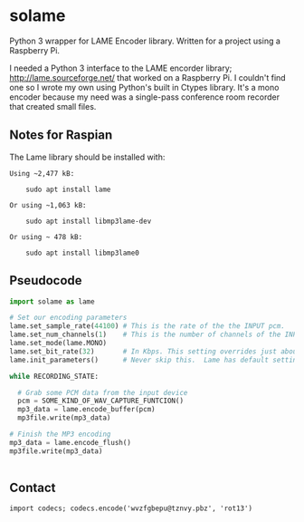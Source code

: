 # solame

Python 3 wrapper for LAME Encoder library.  Written for a project using a Raspberry Pi.

I needed a Python 3 interface to the LAME encorder library; http://lame.sourceforge.net/ that worked on a Raspberry Pi.  I couldn't find one so I wrote my own using Python's built in Ctypes library.  It's a mono encoder because my need was a single-pass conference room recorder that created small files.

## Notes for Raspian

The Lame library should be installed with: 

    Using ~2,477 kB:

        sudo apt install lame 
        
    Or using ~1,063 kB:

        sudo apt install libmp3lame-dev

    Or using ~ 478 kB:

        sudo apt install libmp3lame0


## Pseudocode 

```Python
import solame as lame

# Set our encoding parameters
lame.set_sample_rate(44100) # This is the rate of the the INPUT pcm.
lame.set_num_channels(1)    # This is the number of channels of the INPUT pcm data.
lame.set_mode(lame.MONO)
lame.set_bit_rate(32)       # In Kbps. This setting overrides just about all others in LAME.  
lame.init_parameters()      # Never skip this.  Lame has default settings but this call is still mandatory.

while RECORDING_STATE:

  # Grab some PCM data from the input device
  pcm = SOME_KIND_OF_WAV_CAPTURE_FUNTCION()
  mp3_data = lame.encode_buffer(pcm)
  mp3file.write(mp3_data)

# Finish the MP3 encoding
mp3_data = lame.encode_flush()
mp3file.write(mp3_data)
 
```

## Contact

    import codecs; codecs.encode('wvzfgbepu@tznvy.pbz', 'rot13')
